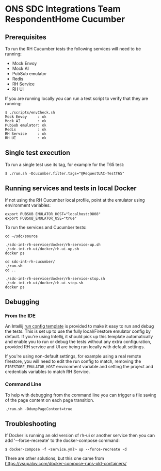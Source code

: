 # ONS SDC Integrations Team RespondentHome Cucumber

## Prerequisites

To run the RH Cucumber tests the following services will need to be running:

- Mock Envoy
- Mock AI
- PubSub emulator
- Redis
- RH Service
- RH UI

If you are running locally you can run a test script to verify that they are running:

    $ ./scripts/envCheck.sh
    Mock Envoy     : ok
    Mock AI        : ok
    PubSub emulator: ok
    Redis          : ok
    RH Service     : ok
    RH UI          : ok

## Single test execution

To run a single test use its tag, for example for the T65 test:

    $ ./run.sh -Dcucumber.filter.tags="@RequestUAC-TestT65"

## Running services and tests in local Docker

If not using the RH Cucumber local profile, point at the emulator using environment variables:

    export PUBSUB_EMULATOR_HOST="localhost:9808"
    export PUBSUB_EMULATOR_USE="true"

To run the services and Cucumber tests:

    cd ~/sdc/source
    
    ./sdc-int-rh-service/docker/rh-service-up.sh 
    ./sdc-int-rh-ui/docker/rh-ui-up.sh 
    docker ps
    
    cd sdc-int-rh-cucumber/
    ./run.sh
    cd ..
    
    ./sdc-int-rh-service/docker/rh-service-stop.sh 
    ./sdc-int-rh-ui/docker/rh-ui-stop.sh 
    docker ps

## Debugging

### From the IDE

An Intellij [run config template](/.run/Template%20Cucumber%20Java.run.xml) is provided to make it easy to run and debug
the tests. This is set up to use the fully local/Firestore emulator config by default. If you're using Intellij, it
should pick up this template automatically and enable you to run or debug the tests without any extra configuration,
provided RH service and UI are being run locally with default settings.

If you're using non-default settings, for example using a real remote firestore, you will need to edit the run config to
match, removing the `FIRESTORE_EMULATOR_HOST` environment variable and setting the project and credentials variables to
match RH Service.

### Command Line

To help with debugging from the command line you can trigger a file saving of the page content on each page transition.

    ./run.sh -DdumpPageContent=true

## Troubleshooting

If Docker is running an old version of rh-ui or another service then you can add '--force-recreate' to the
docker-compose command:

    $ docker-compose -f <service.yml> up --force-recreate -d  

There are other solutions, but this one came from https://vsupalov.com/docker-compose-runs-old-containers/
 
